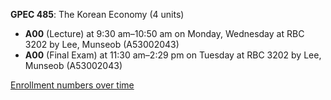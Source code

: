 **GPEC 485**: The Korean Economy (4 units)

- **A00** (Lecture) at 9:30 am–10:50 am on Monday, Wednesday at RBC 3202 by Lee, Munseob (A53002043)
- **A00** (Final Exam) at 11:30 am–2:29 pm on Tuesday at RBC 3202 by Lee, Munseob (A53002043)

[Enrollment numbers over time](./GPEC485.tsv)
